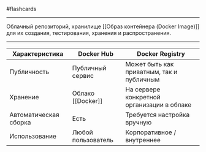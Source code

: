#flashcards 
***
Облачный репозиторий, хранилище [[Образ контейнера (Docker Image)]] для их создания, тестирования, хранения и распространения.
***
| Характеристика | Docker Hub | Docker Registry |
|------------|-------|---------|
| Публичность     | Публичный сервис | Может быть как приватным, так и публичным |
| Хранение | Облако [[Docker]]    | На сервере конкретной организации в облаке   |
| Автоматическая сборка | Есть    | Требуется настройка вручную   |
| Использование | Любой пользователь    | Корпоративное / внутреннее   |
